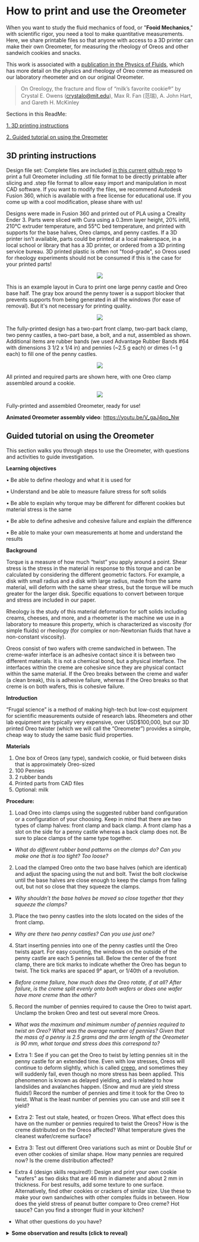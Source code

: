 # How to print and use the Oreometer

When you want to study the fluid mechanics of food, or "**Fooid Mechanics**," with scientific rigor, you need a tool to make quantitative measurements. Here, we share printable files so that anyone with access to a 3D printer can make their own Oreometer, for measuring the rheology of Oreos and other sandwich cookies and snacks. 

This work is associated with a [publication in the Physics of Fluids](https://aip.scitation.org/doi/full/10.1063/5.0085362), which has more detail on the physics and rheology of Oreo creme as measured on our laboratory rheometer and on our original Oreometer. 

>On Oreology, the fracture and flow of “milk’s favorite cookie®” 
>by Crystal E. Owens (crystalo@mit.edu), Max R. Fan (范瑞), A. John Hart, and Gareth H. McKinley

Sections in this ReadMe: 

[1. 3D printing instructions](#3d-printing-instructions)

[2. Guided tutorial on using the Oreometer](#guided-tutorial-on-using-the-oreometer)

## 3D printing instructions

Design file set: Complete files are included [in this current github repo](https://github.com/crystalowens/oreometer/tree/main/printable-files) to print a full Oreometer including .stl file format to be directly printable after slicing and .step file format to allow easy import and manipulation in most CAD software. If you want to modify the files, we recommend Autodesk Fusion 360, which is available with a free license for educational use. If you come up with a cool modification, please share with us! 

Designs were made in Fusion 360 and printed out of PLA using a Creality Ender 3. Parts were sliced with Cura using a 0.3mm layer height, 20% infill, 210°C extruder temperature, and 55°C bed temperature, and printed with supports for the base halves, Oreo clamps, and penny castles. If a 3D printer isn’t available, parts could be printed at a local makerspace, in a local school or library that has a 3D printer, or ordered from a 3D printing service bureau. 3D printed plastic is often not "food-grade", so Oreos used for rheology experiments should not be consumed if this is the case for your printed parts! 

<p align="center">
 <img src="https://user-images.githubusercontent.com/96365229/163449986-2a796cef-dba0-480c-96cc-bbf98f40ec07.png">
</p>

This is an example layout in Cura to print one large penny castle and Oreo base half. The gray box around the penny tower is a support blocker that prevents supports from being generated in all the windows (for ease of removal). But it's not necessary for printing quality. 

<p align="center">
<img src="https://user-images.githubusercontent.com/96365229/163450658-34c8d7cf-3d79-4269-be05-68fd7128652a.png">
</p>

The fully-printed design has a two-part front clamp, two-part back clamp, two penny castles, a two-part base, a bolt, and a nut, assembled as shown. Additional items are rubber bands (we used Advantage Rubber Bands #64 with dimensions 3 1/2 x 1/4 in) and pennies (~2.5 g each) or dimes (~1 g each) to fill one of the penny castles. 

<p align="center">
<img src="https://user-images.githubusercontent.com/96365229/163477439-c5f05c2f-9841-49a0-b49a-e639caa30c41.png">
</p>

All printed and required parts are shown here, with one Oreo clamp assembled around a cookie. 

<p align="center">
<img src="https://user-images.githubusercontent.com/96365229/163477651-c38f01a7-3874-4bc8-8c1b-5407ef7f397e.png">
</p>

Fully-printed and assembled Oreometer, ready for use! 

**Animated Oreometer assembly video**: https://youtu.be/V_gaJ4po_Nw

## Guided tutorial on using the Oreometer

This section walks you through steps to use the Oreometer, with questions and activities to guide investigation.  

**Learning objectives**

•	Be able to define rheology and what it is used for 

•	Understand and be able to measure failure stress for soft solids

•	Be able to explain why torque may be different for different cookies but material stress is the same 

•	Be able to define adhesive and cohesive failure and explain the difference

•	Be able to make your own measurements at home and understand the results

**Background**

Torque is a measure of how much “twist” you apply around a point. Shear stress is the stress in the material in response to this torque and can be calculated by considering the different geometric factors. For example, a disk with small radius and a disk with large radius, made from the same material, will deform with the same shear stress, but the torque will be much greater for the larger disk. Specific equations to convert between torque and stress are included in our paper. 

Rheology is the study of this material deformation for soft solids including creams, cheeses, and more, and a rheometer is the machine we use in a laboratory to measure this property, which is characterized as viscosity (for simple fluids) or rheology (for complex or non-Newtonian fluids that have a non-constant viscosity). 

Oreos consist of two wafers with creme sandwiched in between. The creme-wafer interface is an adhesive contact since it is between two different materials. It is not a chemical bond, but a physical interface. The interfaces within the creme are cohesive since they are physical contact within the same material. If the Oreo breaks between the creme and wafer (a clean break), this is adhesive failure, whereas if the Oreo breaks so that creme is on both wafers, this is cohesive failure.

**Introduction**

“Frugal science” is a method of making high-tech but low-cost equipment for scientific measurements outside of research labs. Rheometers and other lab equipment are typically very expensive, over USD$100,000, but our 3D printed Oreo twister (which we will call the “Oreometer”) provides a simple, cheap way to study the same basic fluid properties. 

**Materials**

1. One box of Oreos (any type), sandwich cookie, or fluid between disks that is approximately Oreo-sized
2. 100 Pennies
3. 2 rubber bands
4. Printed parts from CAD files
5. Optional: milk

**Procedure:**
1.	Load Oreo into clamps using the suggested rubber band configuration or a configuration of your choosing. Keep in mind that there are two types of clamp halves: front clamp and back clamp. A front clamp has a slot on the side for a penny castle whereas a back clamp does not. Be sure to place clamps of the same type together. 

* _What do different rubber band patterns on the clamps do? Can you make one that is too tight? Too loose?_

2.	Load the clamped Oreo onto the two base halves (which are identical) and adjust the spacing using the nut and bolt. Twist the bolt clockwise until the base halves are close enough to keep the clamps from falling out, but not so close that they squeeze the clamps.

* _Why shouldn’t the base halves be moved so close together that they squeeze the clamps?_

3.	Place the two penny castles into the slots located on the sides of the front clamp. 

* _Why are there two penny castles? Can you use just one?_

4.	Start inserting pennies into one of the penny castles until the Oreo twists apart. For easy counting, the windows on the outside of the penny castle are each 5 pennies tall. Below the center of the front clamp, there are tick marks to indicate whether the Oreo has begun to twist. The tick marks are spaced 9° apart, or 1/40th of a revolution.

* _Before creme failure, how much does the Oreo rotate, if at all? After failure, is the creme split evenly onto both wafers or does one wafer have more creme than the other?_

5.	Record the number of pennies required to cause the Oreo to twist apart. Unclamp the broken Oreo and test out several more Oreos.

* _What was the maximum and minimum number of pennies required to twist an Oreo? What was the average number of pennies? Given that the mass of a penny is 2.5 grams and the arm length of the Oreometer is 90 mm, what torque and stress does this correspond to?_

* Extra 1: See if you can get the Oreo to twist by letting pennies sit in the penny castle for an extended time. Even with low stresses, Oreos will continue to deform slightly, which is called [creep](https://en.wikipedia.org/wiki/Creep_(deformation)), and sometimes they will suddenly fail, even though no more stress has been applied. This phenomenon is known as delayed yielding, and is related to how landslides and avalanches happen. (Snow and mud are yield stress fluids!) Record the number of pennies and time it took for the Oreo to twist. What is the least number of pennies you can use and still see it yield?  

* Extra 2: Test out stale, heated, or frozen Oreos. What effect does this have on the number or pennies required to twist the Oreos? How is the creme distributed on the Oreos affected? What temperature gives the cleanest wafer/creme surface? 

* Extra 3: Test out different Oreo variations such as mint or Double Stuf or even other cookies of similar shape. How many pennies are required now? Is the creme distribution affected?

* Extra 4 (design skills required!): Design and print your own cookie "wafers" as two disks that are 46 mm in diameter and about 2 mm in thickness. For best results, add some texture to one surface. Alternatively, find other cookies or crackers of similar size. Use these to make your own sandwiches with other complex fluids in between. How does the yield stress of peanut butter compare to Oreo creme? Hot sauce? Can you find a stronger fluid in your kitchen?   

* What other questions do you have? 

<details>
 <summary><b>Some observation and results (click to reveal) </b></summary>

 In our lab, we found that normal Oreos take around 30-60 pennies to break. However, Oreos that have been heated, chilled, or become stale will likely require more or fewer pennies. 
 
 It is common to see clean breaks (adhesive failure profiles). This is likely due to [the way Oreo-like cookies are manufactured](https://www.youtube.com/watch?t=193&v=HlZmDxcbpWw&feature=youtu.be), where the creme seems to bond more weakly with one of the wafers. Oftentimes, within an Oreo box most of the weak wafer-creme bonds will be on the same side for all the Oreos, and also affected by the location of the Oreos inside the box. 
 
 The record in our lab for the fewest pennies to break an Oreo open was 10. We left our Oreometer set up overnight, and it was twisted open by the next morning (due to delayed yielding). Can you make it happen with fewer? 
 
  Find more details of our observations in [our full paper in the Physics of Fluids](https://aip.scitation.org/doi/full/10.1063/5.0085362)
 
 </details>
